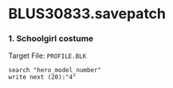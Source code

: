 # BLUS30833.savepatch

### 1. Schoolgirl costume

Target File: `PROFILE.BLK`

```
search "hero_model_number"
write next (20):"4"
```

